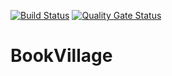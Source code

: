 [![Build Status](https://travis-ci.com/swsnu/swppfall2022-team8.svg?branch=main)](https://travis-ci.com/swsnu/swppfall2022-team8)
[![Quality Gate Status](https://sonarcloud.io/api/project_badges/measure?project=swsnu_swppfall2022-teamX&metric=alert_status)](https://sonarcloud.io/dashboard?id=swsnu_swppfall2022-teamX)

# BookVillage